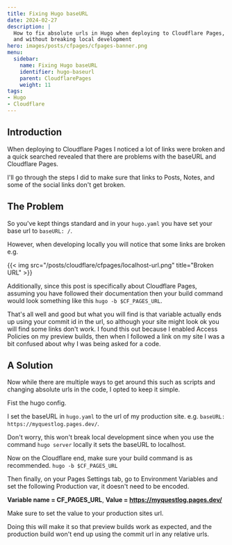 ```yaml
---
title: Fixing Hugo baseURL
date: 2024-02-27
description: |
  How to fix absolute urls in Hugo when deploying to Cloudflare Pages,
  and without breaking local development
hero: images/posts/cfpages/cfpages-banner.png
menu:
  sidebar:
    name: Fixing Hugo baseURL
    identifier: hugo-baseurl
    parent: CloudflarePages
    weight: 11
tags:
- Hugo
- Cloudflare
---
```


## Introduction
When deploying to Cloudflare Pages I noticed a lot of links were broken and a quick searched revealed that 
there are problems with the baseURL and Cloudflare Pages.

I'll go through the steps I did to make sure that links to Posts, Notes, and some of the social links don't get broken. 

## The Problem

So you've kept things standard and in your `hugo.yaml` you have set your base url to `baseURL: /`.

However, when developing locally you will notice that some links are broken e.g.

{{< img src="/posts/cloudflare/cfpages/localhost-url.png" title="Broken URL" >}}

Additionally, since this post is specifically about Cloudflare Pages, assuming you have followed their documentation then your
build command would look something like this `hugo -b $CF_PAGES_URL`.

That's all well and good but what you will find is that variable actually ends up using your commit id in the url, so although your site might look ok you will find some links don't work. I found this out because I enabled Access Policies on my preview builds, then when I followed a link on my site I was a bit confused about why I was being asked for a code. 

## A Solution

Now while there are multiple ways to get around this such as scripts and changing absolute urls in the code, I opted to keep it simple. 

Fist the hugo config.

I set the baseURL in `hugo.yaml` to the url of my production site. e.g. `baseURL: https://myquestlog.pages.dev/`.

Don't worry, this won't break local development since when you use the command `hugo server` locally it sets the baseURL to localhost.

Now on the Cloudflare end, make sure your build command is as recommended. `hugo -b $CF_PAGES_URL`

Then finally, on your Pages Settings tab, go to Environment Variables and set the following Production var, it doesn't need to be encoded.

**Variable name = CF_PAGES_URL**, 
**Value = https://myquestlog.pages.dev/**

Make sure to set the value to your production sites url.

Doing this will make it so that preview builds work as expected, and the production build won't end up using the commit url in any relative urls. 
